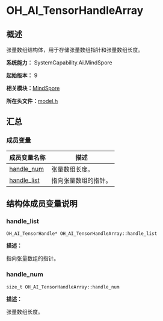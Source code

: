 # OH_AI_TensorHandleArray


## 概述

张量数组结构体，用于存储张量数组指针和张量数组长度。

**系统能力：** SystemCapability.Ai.MindSpore

**起始版本：** 9

**相关模块：**[MindSpore](_mind_spore.md)

**所在头文件：**[model.h](model_8h.md)


## 汇总


### 成员变量

| 成员变量名称 | 描述 |
| -------- | -------- |
| [handle_num](#handle_num) | 张量数组长度。 |
| [handle_list](#handle_list) | 指向张量数组的指针。 |


## 结构体成员变量说明


### handle_list


```
OH_AI_TensorHandle* OH_AI_TensorHandleArray::handle_list
```

**描述：**

指向张量数组的指针。


### handle_num


```
size_t OH_AI_TensorHandleArray::handle_num
```

**描述：**

张量数组长度。
